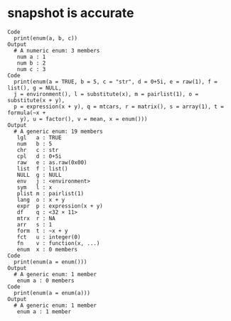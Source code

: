 # snapshot is accurate

    Code
      print(enum(a, b, c))
    Output
      # A numeric enum: 3 members
       num a : 1
       num b : 2
       num c : 3
    Code
      print(enum(a = TRUE, b = 5, c = "str", d = 0+5i, e = raw(1), f = list(), g = NULL,
      j = environment(), l = substitute(x), m = pairlist(1), o = substitute(x + y),
      p = expression(x + y), q = mtcars, r = matrix(), s = array(1), t = formula(~x +
        y), u = factor(), v = mean, x = enum()))
    Output
      # A generic enum: 19 members
       lgl   a : TRUE
       num   b : 5
       chr   c : str
       cpl   d : 0+5i
       raw   e : as.raw(0x00)
       list  f : list()
       NULL  g : NULL
       env   j : <environment>
       sym   l : x
       plist m : pairlist(1)
       lang  o : x + y
       expr  p : expression(x + y)
       df    q : <32 × 11>
       mtrx  r : NA
       arr   s : 1
       form  t : ~x + y
       fct   u : integer(0)
       fn    v : function(x, ...)
       enum  x : 0 members
    Code
      print(enum(a = enum()))
    Output
      # A generic enum: 1 member
       enum a : 0 members
    Code
      print(enum(a = enum(a)))
    Output
      # A generic enum: 1 member
       enum a : 1 member

